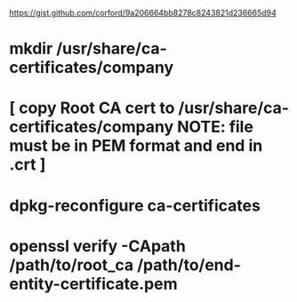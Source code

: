 https://gist.github.com/corford/9a206664bb8278c8243821d236665d94

# mkdir /usr/share/ca-certificates/company
# [ copy Root CA cert to /usr/share/ca-certificates/company NOTE: file must be in PEM format and end in .crt ]
# dpkg-reconfigure ca-certificates
# openssl verify -CApath /path/to/root_ca /path/to/end-entity-certificate.pem

